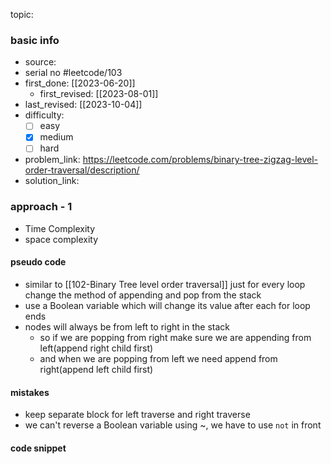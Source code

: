 topic:

### basic info
- source: 
- serial no #leetcode/103
- first_done: [[2023-06-20]]
	- first_revised: [[2023-08-01]]
- last_revised: [[2023-10-04]]
- difficulty:
	- [ ] easy
	- [x] medium
	- [ ] hard
- problem_link: https://leetcode.com/problems/binary-tree-zigzag-level-order-traversal/description/
- solution_link:

### approach - 1
- Time Complexity
- space complexity

#### pseudo code
- similar to [[102-Binary Tree level order traversal]] just for every loop change the method of appending and pop from the stack
- use a Boolean variable which will change its value after each for loop ends
- nodes will always be from left to right in the stack
	- so if we are popping from right make sure we are appending from left(append right child first)
	- and when we are popping from left we need append from right(append left child first)
#### mistakes
- keep separate block for left traverse and right traverse
- we can't reverse a Boolean variable using ~, we have to use <code>not</code> in front
#### code snippet
```python

```